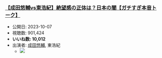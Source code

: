### [【成田悠輔vs東浩紀】絶望感の正体は？日本の闇【ガチすぎ本音トーク】](https://www.youtube.com/watch?v=B7bchnNcYhI)
-   公開日: 2023-10-07
-   視聴数: 901,424
-   **いいね数: 10,012**
-   出演者: [成田悠輔](/rehacq_fan/people/成田悠輔 "wikilink"), 東浩紀
    - [![](https://img.youtube.com/vi/B7bchnNcYhI/hqdefault.jpg)](https://www.youtube.com/watch?v=B7bchnNcYhI)

